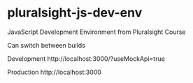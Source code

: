 # pluralsight-js-dev-env
JavaScript Development Environment from Pluralsight Course

Can switch between builds

Development
http://localhost:3000/?useMockApi=true

Production
http://localhost:3000
